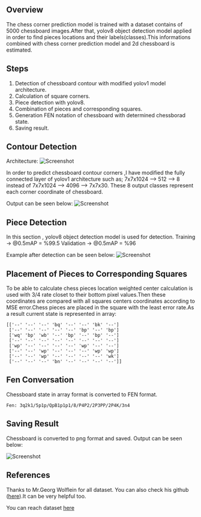 ## Overview
The chess corner prediction model is trained with a dataset contains of 5000 chessboard images.After that, yolov8 object detection model applied in order to find pieces locations and their labels(classes).This informations combined with chess corner prediction model and 2d chessboard is estimated.

## Steps
1. Detection of chessboard contour with modified yolov1 model architecture.
2. Calculation of square corners.
3. Piece detection with yolov8.
4. Combination of pieces and corresponding squares.
5. Generation FEN notation of chessboard with determined chessborad state.
6. Saving result.


## Contour Detection
Architecture:
![Screenshot](https://github.com/ilguneray/Chessboard_digitizer/blob/main/models/model_architecture.png)

In order to predict chessboard contour corners ,I have modified the fully 
connected layer of yolov1 architecture such as;
7x7x1024 --> 512 --> 8 instead of 7x7x1024 --> 4096 --> 7x7x30.
These 8 output classes represent each corner coordinate of chessboard.


Output can be seen below:
![Screenshot](https://github.com/ilguneray/Chessboard_digitizer/blob/main/outputs/square_centers_and_corners_1.png)


## Piece Detection
In this section , yolov8 object detection model is used for detection.
Training    -> @0.5mAP = %99.5
Validation  -> @0.5mAP = %96

Example after detection can be seen below:
![Screenshot](https://github.com/ilguneray/Chessboard_digitizer/blob/main/outputs/obj_detection_1.png)


## Placement of Pieces to Corresponding Squares
To be able to calculate chess pieces location weighted center calculation is used with 3/4 rate closet to their bottom pixel values.Then these coordinates are compared with all squares centers coordinates according to MSE error.Chess pieces are placed in the square with the least error rate.As a result current state is represented in array:
```
[['--' '--' '--' 'bq' '--' '--' 'bk' '--']
 ['--' '--' '--' '--' '--' 'bp' '--' 'bp']
 ['wq' 'bp' 'wb' '--' 'bp' '--' 'bp' '--']
 ['--' '--' '--' '--' '--' '--' '--' '--']
 ['wp' '--' '--' '--' '--' 'wp' '--' '--']
 ['--' '--' 'wp' '--' '--' '--' 'wp' 'wp']
 ['--' '--' 'wp' '--' '--' '--' '--' 'wk']
 ['--' '--' '--' 'bn' '--' '--' '--' '--']]
```

 ## Fen Conversation
 Chessboard state in array format is converted to FEN format.
```
Fen: 3q2k1/5p1p/QpB1p1p1/8/P4P2/2P3PP/2P4K/3n4
```

## Saving Result
Chessboard is converted to png format and saved.
Output can be seen below:

![Screenshot](https://github.com/ilguneray/Chessboard_digitizer/blob/main/outputs/chessboard_1.png)




## References
Thanks to Mr.Georg Wolflein for all dataset. You can also check his github ([here](https://github.com/georg-wolflein/chesscog)).It can be very helpful too.

You can reach dataset [here](https://doi.org/10.17605/OSF.IO/XF3KA)


